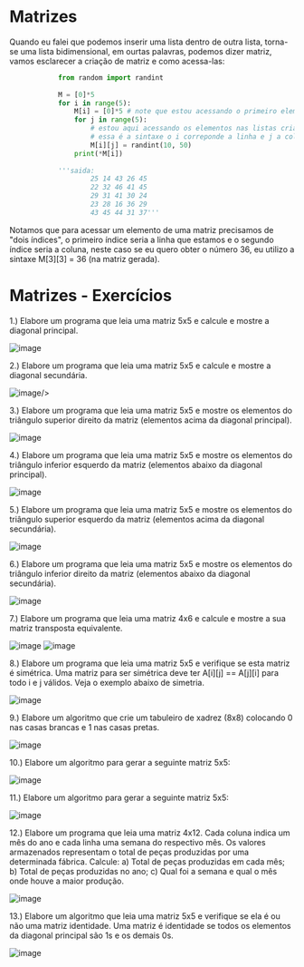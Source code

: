 # Matrizes

Quando eu falei que podemos inserir uma lista dentro de outra lista, torna-se uma lista bidimensional,
em ourtas palavras, podemos dizer matriz, vamos esclarecer a criação de matriz e como acessa-las:
~~~python
            from random import randint
            
            M = [0]*5
            for i in range(5):
                M[i] = [0]*5 # note que estou acessando o primeiro elemento e substituindo por uma lista
                for j in range(5):
                    # estou aqui acessando os elementos nas listas criadas anteriormente
                    # essa é a sintaxe o i correponde a linha e j a coluna
                    M[i][j] = randint(10, 50)
                print(*M[i])
                
            '''saida:
                    25 14 43 26 45
                    22 32 46 41 45
                    29 31 41 30 24
                    23 28 16 36 29
                    43 45 44 31 37'''
~~~
Notamos que para acessar um elemento de uma matriz precisamos de "dois índices", o primeiro índice seria
a linha que estamos e o segundo índice seria a coluna, neste caso se eu quero obter o número 36, eu utilizo
a sintaxe M[3][3] = 36 (na matriz gerada).


# Matrizes - Exercícios

1.) Elabore um programa que leia uma matriz 5x5 e calcule e mostre a diagonal principal.

![image](https://user-images.githubusercontent.com/102065560/208008758-4c2ee8e1-2c11-4df1-8a92-ba770cbd80f0.png)

2.) Elabore um programa que leia uma matriz 5x5 e calcule e mostre a diagonal secundária.

![image](https://user-images.githubusercontent.com/102065560/208007330-2aef0e3c-fc3f-4c48-947d-a6acf04d3291.png)/>

3.) Elabore um programa que leia uma matriz 5x5 e mostre os elementos do triângulo superior direito da matriz (elementos acima da diagonal principal).

![image](https://user-images.githubusercontent.com/102065560/208007371-b9844e5c-c0f7-4eee-b153-179c7b312fdc.png)

4.) Elabore um programa que leia uma matriz 5x5 e mostre os elementos do triângulo inferior esquerdo da matriz (elementos abaixo da diagonal principal).

![image](https://user-images.githubusercontent.com/102065560/208007386-ea34f2d0-f4a1-49a1-8760-e3d9a987d2a9.png)

5.) Elabore um programa que leia uma matriz 5x5 e mostre os elementos do triângulo superior esquerdo da matriz (elementos acima da diagonal secundária).

![image](https://user-images.githubusercontent.com/102065560/208007411-d49814bb-501f-4f79-923f-0304b63f97d8.png)

6.) Elabore um programa que leia uma matriz 5x5 e mostre os elementos do triângulo inferior direito da matriz (elementos abaixo da diagonal secundária).

![image](https://user-images.githubusercontent.com/102065560/208007419-6c02c34e-a57c-4dee-8922-016c93f04bb9.png)

7.) Elabore um programa que leia uma matriz 4x6 e calcule e mostre a sua matriz transposta equivalente.

![image](https://user-images.githubusercontent.com/102065560/208007436-b52a358c-9837-4bdc-bf37-453a80a97e90.png) ![image](https://user-images.githubusercontent.com/102065560/208007453-fcf330be-b325-4c3a-bc6d-5c7512a33d20.png)

8.) Elabore um programa que leia uma matriz 5x5 e  verifique se esta matriz é simétrica.  Uma matriz para ser simétrica deve ter A[i][j] == A[j][i] para todo i e j válidos. Veja o exemplo abaixo de simetria.

![image](https://user-images.githubusercontent.com/102065560/208007486-bb31f94f-8378-4409-b923-b411237b9e7b.png)

9.) Elabore um algoritmo que crie um tabuleiro de xadrez (8x8) colocando 0 nas casas brancas e 1 nas casas pretas.

![image](https://user-images.githubusercontent.com/102065560/208007802-f517acdd-d43b-4e5f-acef-5d831d2590f0.png)

10.) Elabore um algoritmo para gerar a seguinte matriz 5x5:

![image](https://user-images.githubusercontent.com/102065560/208007498-72bb6e76-fcf3-4e2c-8417-7d6333e1bb8a.png)

11.) Elabore um algoritmo para gerar a seguinte matriz 5x5:

![image](https://user-images.githubusercontent.com/102065560/208007513-7caff8a4-b6e0-47d4-b37a-bc5dc233d4a7.png)

12.) Elabore um programa que leia uma matriz 4x12. Cada coluna indica um mês do ano e cada linha uma semana do respectivo mês. Os valores armazenados representam o total de peças produzidas por uma determinada fábrica. Calcule:
a)	Total de peças produzidas em cada mês;
b)	Total de peças produzidas no ano;
c)	Qual foi a semana e qual o mês onde houve a maior produção.

![image](https://user-images.githubusercontent.com/102065560/208007538-437d6f5b-8859-4a34-8d7d-d639921f9743.png)

13.) Elabore um algoritmo que leia uma matriz 5x5 e verifique se ela é ou não uma matriz identidade.  Uma matriz é identidade se todos os elementos da diagonal principal são 1s e os demais 0s.

![image](https://user-images.githubusercontent.com/102065560/208007828-792a93c2-bbb3-457d-822a-1d304bf4fe7c.png)
